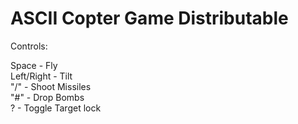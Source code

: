 ASCII Copter Game Distributable
==================================

Controls:  
  
Space - Fly  
Left/Right - Tilt  
"/" - Shoot Missiles  
"#" - Drop Bombs  
? - Toggle Target lock  
